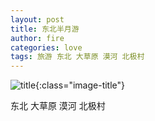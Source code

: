 ```yaml
---
layout: post
title: 东北半月游
author: fire
categories: love 
tags: 旅游 东北 大草原 漠河 北极村
---
```


![title](http://image.sideproject.cn/title/title_029.jpg){:class="image-title"}

东北 大草原 漠河 北极村